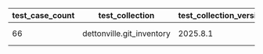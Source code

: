 | test_case_count | test_collection | test_collection_version | test_component | test_date | test_failed | test_details_link |
| --- | --- | --- | --- | --- | --- | --- |
| 66 | dettonville.git_inventory | 2025.8.1 | update_inventory | 2025-08-14T05:56:35Z | False | [test details](./update_inventory/test.results/test-results.md) |
